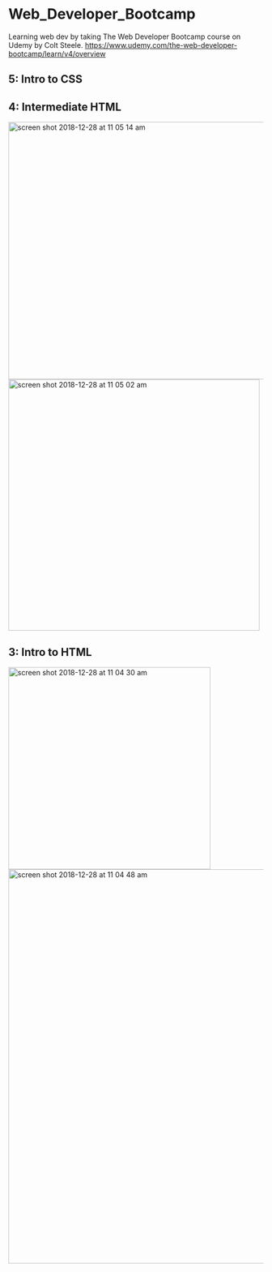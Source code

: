 # Web_Developer_Bootcamp

Learning web dev by taking The Web Developer Bootcamp course on Udemy by Colt Steele.
https://www.udemy.com/the-web-developer-bootcamp/learn/v4/overview

## 5: Intro to CSS

## 4: Intermediate HTML
<img width="508" alt="screen shot 2018-12-28 at 11 05 14 am" src="https://user-images.githubusercontent.com/19628705/50525520-be8d2400-0a90-11e9-953f-f4517b4a29fc.png">

<img width="496" alt="screen shot 2018-12-28 at 11 05 02 am" src="https://user-images.githubusercontent.com/19628705/50525526-c3ea6e80-0a90-11e9-83b5-7e0b920d3e8e.png">

## 3: Intro to HTML
<img width="399" alt="screen shot 2018-12-28 at 11 04 30 am" src="https://user-images.githubusercontent.com/19628705/50525506-a3221900-0a90-11e9-995c-0dada652b2c3.png">

<img width="778" alt="screen shot 2018-12-28 at 11 04 48 am" src="https://user-images.githubusercontent.com/19628705/50525510-aa492700-0a90-11e9-929b-7c1c5e28e77c.png">
